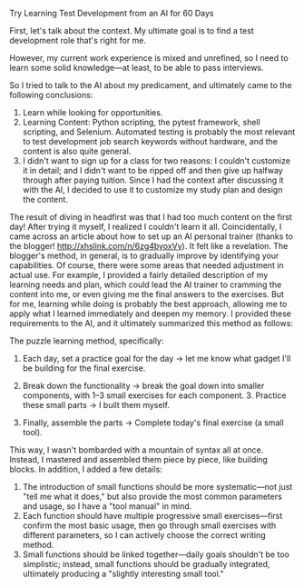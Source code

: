 Try Learning Test Development from an AI for 60 Days

First, let's talk about the context. My ultimate goal is to find a test development role that's right for me.

However, my current work experience is mixed and unrefined, so I need to learn some solid knowledge—at least, to be able to pass interviews.

So I tried to talk to the AI ​​about my predicament, and ultimately came to the following conclusions:
1. Learn while looking for opportunities.
2. Learning Content: Python scripting, the pytest framework, shell scripting, and Selenium. Automated testing is probably the most relevant to test development job search keywords without hardware, and the content is also quite general.
3. I didn't want to sign up for a class for two reasons: I couldn't customize it in detail; and I didn't want to be ripped off and then give up halfway through after paying tuition. Since I had the context after discussing it with the AI, I decided to use it to customize my study plan and design the content.

The result of diving in headfirst was that I had too much content on the first day! After trying it myself, I realized I couldn't learn it all. Coincidentally, I came across an article about how to set up an AI personal trainer (thanks to the blogger! http://xhslink.com/n/6zg4byoxVy). It felt like a revelation. The blogger's method, in general, is to gradually improve by identifying your capabilities.
Of course, there were some areas that needed adjustment in actual use. For example, I provided a fairly detailed description of my learning needs and plan, which could lead the AI ​​trainer to cramming the content into me, or even giving me the final answers to the exercises.
But for me, learning while doing is probably the best approach, allowing me to apply what I learned immediately and deepen my memory.
I provided these requirements to the AI, and it ultimately summarized this method as follows:

The puzzle learning method, specifically:

1. Each day, set a practice goal for the day → let me know what gadget I'll be building for the final exercise.

2. Break down the functionality → break the goal down into smaller components, with 1–3 small exercises for each component. 3. Practice these small parts → I built them myself.
4. Finally, assemble the parts → Complete today's final exercise (a small tool).

This way, I wasn't bombarded with a mountain of syntax all at once. Instead, I mastered and assembled them piece by piece, like building blocks.
In addition, I added a few details:
1. The introduction of small functions should be more systematic—not just "tell me what it does," but also provide the most common parameters and usage, so I have a "tool manual" in mind.
2. Each function should have multiple progressive small exercises—first confirm the most basic usage, then go through small exercises with different parameters, so I can actively choose the correct writing method.
3. Small functions should be linked together—daily goals shouldn't be too simplistic; instead, small functions should be gradually integrated, ultimately producing a "slightly interesting small tool."
